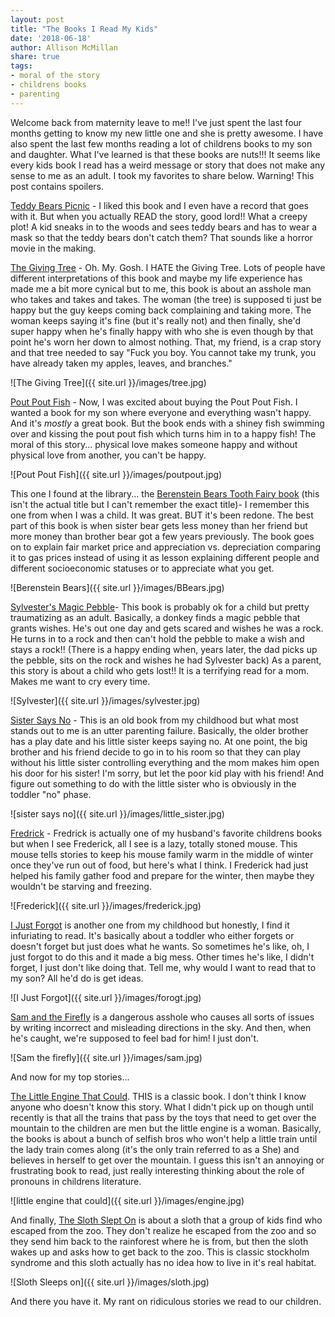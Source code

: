 ```yaml
---
layout: post
title: "The Books I Read My Kids"
date: '2018-06-18'
author: Allison McMillan
share: true
tags:
- moral of the story
- childrens books
- parenting
---
```


Welcome back from maternity leave to me!! I've just spent the last four months getting to know my new little one and she is pretty awesome. I have also spent the last few months reading a lot of childrens books to my son and daughter. What I've learned is that these books are nuts!!! It seems like every kids book I read has a weird message or story that does not make any sense to me as an adult. I took my favorites to share below. Warning! This post contains spoilers.

[Teddy Bears Picnic](https://www.amazon.com/Teddy-Bears-Picnic-Aladdin-Picture/dp/0689835302/ref=pd_sbs_14_2?_encoding=UTF8&pd_rd_i=0689835302&pd_rd_r=ZNHRQ7ZPFYVP14FY1HPY&pd_rd_w=jDx4U&pd_rd_wg=pf4lc&psc=1&refRID=ZNHRQ7ZPFYVP14FY1HPY) - I liked this book and I even have a record that goes with it. But when you actually READ the story, good lord!! What a creepy plot! A kid sneaks in to the woods and sees teddy bears and has to wear a mask so that the teddy bears don't catch them? That sounds like a horror movie in the making.

[The Giving Tree](https://www.amazon.com/Giving-Tree-Shel-Silverstein/dp/0060256656/ref=sr_1_1?s=books&ie=UTF8&qid=1530065301&sr=1-1&keywords=the+giving+tree) - Oh. My. Gosh. I HATE the Giving Tree. Lots of people have different interpretations of this book and maybe my life experience has made me a bit more cynical but to me, this book is about an asshole man who takes and takes and takes. The woman (the tree) is supposed ti just be happy but the guy keeps coming back complaining and taking more. The woman keeps saying it's fine (but it's really not) and then finally, she'd super happy when he's finally happy with who she is even though by that point he's worn her down to almost nothing. That, my friend, is a crap story and that tree needed to say "Fuck you boy. You cannot take my trunk, you have already taken my apples, leaves, and branches."

![The Giving Tree]({{ site.url }}/images/tree.jpg)

[Pout Pout Fish](https://www.amazon.com/Pout-Pout-Fish-Deborah-Diesen/dp/0374360979/ref=sr_1_1?s=books&ie=UTF8&qid=1530065324&sr=1-1&keywords=pout+pout+fish) - Now, I was excited about buying the Pout Pout Fish. I wanted a book for my son where everyone and everything wasn't happy. And it's _mostly_ a great book. But the book ends with a shiney fish swimming over and kissing the pout pout fish which turns him in to a happy fish! The moral of this story... physical love makes someone happy and without physical love from another, you can't be happy.

![Pout Pout Fish]({{ site.url }}/images/poutpout.jpg)

This one I found at the library... the [Berenstein Bears Tooth Fairy book](https://www.amazon.com/Berenstain-Bears-Tooth-Fairy/dp/0062075497/ref=sr_1_1?s=books&ie=UTF8&qid=1530065345&sr=1-1&keywords=berenstein+bears+tooth+fairy) (this isn't the actual title but I can't remember the exact title)- I remember this one from when I was a child. It was great. BUT it's been redone. The best part of this book is when sister bear gets less money than her friend but more money than brother bear got a few years previously. The book goes on to explain fair market price and appreciation vs. depreciation comparing it to gas prices instead of using it as lesson explaining different people and different socioeconomic statuses or to appreciate what you get.

![Berenstein Bears]({{ site.url }}/images/BBears.jpg)

[Sylvester's Magic Pebble](https://www.amazon.com/Sylvester-Magic-Pebble-William-Steig/dp/1442435607/ref=sr_1_1?s=books&ie=UTF8&qid=1530065362&sr=1-1&keywords=sylvester+and+the+magic+pebble)- This book is probably ok for a child but pretty traumatizing as an adult. Basically, a donkey finds a magic pebble that grants wishes. He's out one day and gets scared and wishes he was a rock. He turns in to a rock and then can't hold the pebble to make a wish and stays a rock!! (There is a happy ending when, years later, the dad picks up the pebble, sits on the rock and wishes he had Sylvester back) As a parent, this story is about a child who gets lost!! It is a terrifying read for a mom. Makes me want to cry every time.

![Sylvester]({{ site.url }}/images/sylvester.jpg)

[Sister Says No](https://www.amazon.com/Baby-Sister-Says-No-Look-Look/dp/0307119491/ref=sr_1_1?s=books&ie=UTF8&qid=1530065376&sr=1-1&keywords=sister+says+no) - This is an old book from my childhood but what most stands out to me is an utter parenting failure. Basically, the older brother has a play date and his little sister keeps saying no. At one point, the big brother and his friend decide to go in to his room so that they can play without his little sister controlling everything and the mom makes him open his door for his sister! I'm sorry, but let the poor kid play with his friend! And figure out something to do with the little sister who is obviously in the toddler "no" phase.

![sister says no]({{ site.url }}/images/little_sister.jpg)

[Fredrick](https://www.amazon.com/Frederick-Leo-Lionni/dp/3407760078/ref=sr_1_3?s=books&ie=UTF8&qid=1530065395&sr=1-3&keywords=frederick) - Fredrick is actually one of my husband's favorite childrens books but when I see Frederick, all I see is a lazy, totally stoned mouse. This mouse tells stories to keep his mouse family warm in the middle of winter once they've run out of food, but here's what I think. I Frederick had just helped his family gather food and prepare for the winter, then maybe they wouldn't be starving and freezing.

![Frederick]({{ site.url }}/images/frederick.jpg)

[I Just Forgot](https://www.amazon.com/Just-Forgot-Little-Critter-Book/dp/0307119750/ref=sr_1_1?s=books&ie=UTF8&qid=1530065412&sr=1-1&keywords=I+just+forgot) is another one from my childhood but honestly, I find it infuriating to read. It's basically about a toddler who either forgets or doesn't forget but just does what he wants. So sometimes he's like, oh, I just forgot to do this and it made a big mess. Other times he's like, I didn't forget, I just don't like doing that. Tell me, why would I want to read that to my son? All he'd do is get ideas.

![I Just Forgot]({{ site.url }}/images/forogt.jpg)

[Sam and the Firefly](https://www.amazon.com/Sam-Firefly-P-D-Eastman/dp/0394800060/ref=sr_1_1?s=books&ie=UTF8&qid=1530065430&sr=1-1&keywords=sam+the+firefly) is a dangerous asshole who causes all sorts of issues by writing incorrect and misleading directions in the sky. And then, when he's caught, we're supposed to feel bad for him! I just don't.

![Sam the firefly]({{ site.url }}/images/sam.jpg)

And now for my top stories...

[The Little Engine That Could](https://www.amazon.com/Little-Engine-Could-Original-Classic/dp/0448405202/ref=sr_1_1?s=books&ie=UTF8&qid=1530065446&sr=1-1&keywords=the+little+engine+that+could). THIS is a classic book. I don't think I know anyone who doesn't know this story. What I didn't pick up on though until recently is that all the trains that pass by the toys that need to get over the mountain to the children are men but the little engine is a woman. Basically, the books is about a bunch of selfish bros who won't help a little train until the lady train comes along (it's the only train referred to as a She) and believes in herself to get over the mountain. I guess this isn't an annoying or frustrating book to read, just really interesting thinking about the role of pronouns in childrens literature.

![little engine that could]({{ site.url }}/images/engine.jpg)

And finally, [The Sloth Slept On](https://www.amazon.com/Sloth-Slept-Frann-Preston-Gannon/dp/1454916117/ref=sr_1_1?s=books&ie=UTF8&qid=1530065469&sr=1-1&keywords=sloth+slept+on) is about a sloth that a group of kids find who escaped from the zoo. They don't realize he escaped from the zoo and so they send him back to the rainforest where he is from, but then the sloth wakes up and asks how to get back to the zoo. This is classic stockholm syndrome and this sloth actually has no idea how to live in it's real habitat.

![Sloth Sleeps on]({{ site.url }}/images/sloth.jpg)

And there you have it. My rant on ridiculous stories we read to our children.
